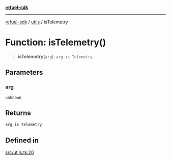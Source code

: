 [**refuel-sdk**](../../README.md)

***

[refuel-sdk](../../modules.md) / [utils](../README.md) / isTelemetry

# Function: isTelemetry()

> **isTelemetry**(`arg`): `arg is Telemetry`

## Parameters

### arg

`unknown`

## Returns

`arg is Telemetry`

## Defined in

[src/utils.ts:20](https://github.com/refuel-ai/refuel-sdk/blob/6bdaa976108229093d96ed4ea0b79dde2d2eeea9/src/utils.ts#L20)
